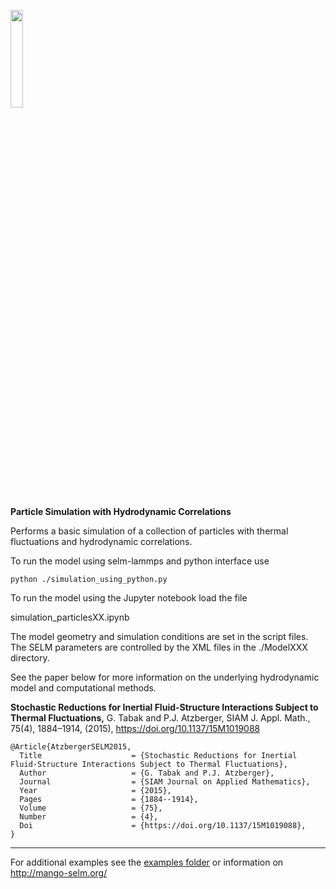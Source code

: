 <p align="left">
<img src="doc_img/view1_4.gif" width="20%"> 
</p>

<!-- ![Image](doc_img/ex1.png) -->

__Particle Simulation with Hydrodynamic Correlations__

Performs a basic simulation of a collection of particles with thermal fluctuations and hydrodynamic correlations.  

To run the model using selm-lammps and python interface use 

```python ./simulation_using_python.py```

To run the model using the Jupyter notebook load the file 

simulation_particlesXX.ipynb

The model geometry and simulation conditions are set in the script files.  The SELM parameters are controlled by the XML files in the ./ModelXXX directory.  

See the paper below for more information on the underlying hydrodynamic model and computational methods.

__Stochastic Reductions for Inertial Fluid-Structure Interactions Subject to Thermal Fluctuations,__ G. Tabak and P.J. Atzberger, SIAM J. Appl. Math., 75(4), 1884–1914, (2015), https://doi.org/10.1137/15M1019088

```
@Article{AtzbergerSELM2015,
  Title                    = {Stochastic Reductions for Inertial Fluid-Structure Interactions Subject to Thermal Fluctuations}, 
  Author                   = {G. Tabak and P.J. Atzberger},
  Journal                  = {SIAM Journal on Applied Mathematics},
  Year                     = {2015},
  Pages                    = {1884--1914},
  Volume                   = {75},  
  Number                   = {4},
  Doi                      = {https://doi.org/10.1137/15M1019088},
}
```
----

For additional examples see the [examples folder](https://github.com/atzberg/mango-selm/tree/master/examples) or information on http://mango-selm.org/
